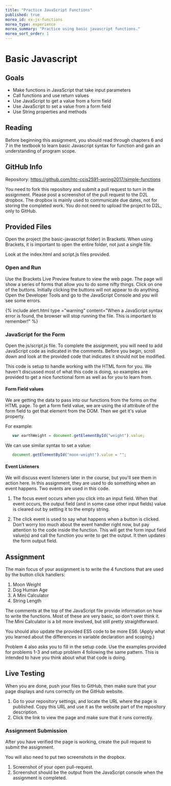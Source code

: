 ```yaml
---
title: "Practice JavaScript Functions"
published: true
morea_id: ex-js-functions
morea_type: experience
morea_summary: "Practice using basic javascript functions."
morea_sort_order: 1
---
```


# Basic Javascript

## Goals
- Make functions in JavaScript that take input parameters
- Call functions and use return values
- Use JavaScript to get a value from a form field
- Use JavaScript to set a value from a form field
- Use String properties and methods

## Reading
Before beginning this assignment, you should read through chapters 6 and 7 in the textbook to learn basic Javascript syntax for function and gain an understanding of program scope.  

## GitHub Info
Repository:  <https://github.com/htc-ccis2591-spring2017/simple-functions>

You need to fork this repository and submit a pull request to turn in the assignment.  Please post a screenshot of the pull request to the D2L dropbox.  The dropbox is mainly used to communicate due dates, not for storing the completed work.  You do not need to upload the project to D2L, only to GitHub.

## Provided Files
Open the project (the basic-javascript folder) in Brackets. When using Brackets, it is important to open the entire folder, not just a single file.

Look at the index.html and script.js files provided.  


### Open and Run
Use the Brackets Live Preview feature to view the web page.  The page will show a series of forms that allow you to do some nifty things.  Click on one of the buttons.  Initially clicking the buttons will not appear to do anything.  Open the Developer Tools and go to the JavaScript Console and you will see some errors.

{% include alert.html type ="warning" content="When a JavaScript syntax error is found, the browser will stop running the file. This is important to remember!" %}


### JavaScript for the Form
Open the js/script.js file.  To complete the assignment, you will need to add JavaScript code as indicated in the comments. Before you begin, scroll down and look at the provided code that indicates it should not be modified.

This code is setup to handle working with the HTML form for you.  We haven't discussed most of what this code is doing, so examples are provided to get a nice functional form as well as for you to learn from.

#### Form Field values
We are getting the data to pass into our functions from the forms on the HTML page.  To get a form field value, we are using the id attribute of the form field to get that element from the DOM.  Then we get it's value property.

For example:
```JavaScript
   var earthWeight = document.getElementById("weight").value;
```

We can use similar syntax to set a value:
```JavaScript
   document.getElementById("moon-weight").value = "";
```

#### Event Listeners
We will discuss event listeners later in the course, but you'll see them in action here. In this assignment, they are used to do something when an event happens. Two events are used in this code.  

1. The focus event occurs when you click into an input field.  When that event occurs, the output field (and in some case other input fields) value is cleared out by setting it to the empty string.

2. The click event is used to say what happens when a button is clicked. Don't worry too much about the event handler right now, but pay attention to the code inside the function.  This will get the form input field value(s) and call the function you write to get the output. It then updates the form output field.  


## Assignment
The main focus of your assignment is to write the 4 functions that are used by the button click handlers:

1. Moon Weight
2. Dog Human Age
3. A Mini Calculator
4. String Length

The comments at the top of the JavaScript file provide information on how to write the functions.  Most of these are very basic, so don't over think it.  The Mini Calculator is a bit more involved, but still pretty straightforward.

You should also update the provided ES5 code to be more ES6.  (Apply what you learned about the differences in variable declaration and scoping.)

Problem 4 also asks you to fill in the setup code.  Use the examples provided for problems 1-3 and setup problem 4 following the same pattern. This is intended to have you think about what that code is doing.


## Live Testing
When you are done, push your files to GitHub, then make sure that your page displays and runs correctly on the GitHub website.  

1. Go to your repository settings, and locate the URL where the page is published.  Copy this URL and use it as the website part of the repository description.
2. Click the link to view the page and make sure that it runs correctly.  


### Assignment Submission
After you have verified the page is working, create the pull request to submit the assignment.  

You will also need to put two screenshots in the dropbox.  

1. Screenshot of your open pull-request.
2. Screenshot should be the output from the JavaScript console when the assignment is completed.

